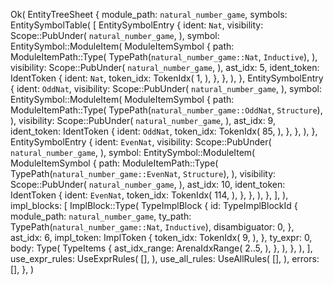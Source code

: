 Ok(
    EntityTreeSheet {
        module_path: `natural_number_game`,
        symbols: EntitySymbolTable(
            [
                EntitySymbolEntry {
                    ident: `Nat`,
                    visibility: Scope::PubUnder(
                        `natural_number_game`,
                    ),
                    symbol: EntitySymbol::ModuleItem(
                        ModuleItemSymbol {
                            path: ModuleItemPath::Type(
                                TypePath(`natural_number_game::Nat`, `Inductive`),
                            ),
                            visibility: Scope::PubUnder(
                                `natural_number_game`,
                            ),
                            ast_idx: 5,
                            ident_token: IdentToken {
                                ident: `Nat`,
                                token_idx: TokenIdx(
                                    1,
                                ),
                            },
                        },
                    ),
                },
                EntitySymbolEntry {
                    ident: `OddNat`,
                    visibility: Scope::PubUnder(
                        `natural_number_game`,
                    ),
                    symbol: EntitySymbol::ModuleItem(
                        ModuleItemSymbol {
                            path: ModuleItemPath::Type(
                                TypePath(`natural_number_game::OddNat`, `Structure`),
                            ),
                            visibility: Scope::PubUnder(
                                `natural_number_game`,
                            ),
                            ast_idx: 9,
                            ident_token: IdentToken {
                                ident: `OddNat`,
                                token_idx: TokenIdx(
                                    85,
                                ),
                            },
                        },
                    ),
                },
                EntitySymbolEntry {
                    ident: `EvenNat`,
                    visibility: Scope::PubUnder(
                        `natural_number_game`,
                    ),
                    symbol: EntitySymbol::ModuleItem(
                        ModuleItemSymbol {
                            path: ModuleItemPath::Type(
                                TypePath(`natural_number_game::EvenNat`, `Structure`),
                            ),
                            visibility: Scope::PubUnder(
                                `natural_number_game`,
                            ),
                            ast_idx: 10,
                            ident_token: IdentToken {
                                ident: `EvenNat`,
                                token_idx: TokenIdx(
                                    114,
                                ),
                            },
                        },
                    ),
                },
            ],
        ),
        impl_blocks: [
            ImplBlock::Type(
                TypeImplBlock {
                    id: TypeImplBlockId {
                        module_path: `natural_number_game`,
                        ty_path: TypePath(`natural_number_game::Nat`, `Inductive`),
                        disambiguator: 0,
                    },
                    ast_idx: 6,
                    impl_token: ImplToken {
                        token_idx: TokenIdx(
                            9,
                        ),
                    },
                    ty_expr: 0,
                    body: Type(
                        TypeItems {
                            ast_idx_range: ArenaIdxRange(
                                2..5,
                            ),
                        },
                    ),
                },
            ),
        ],
        use_expr_rules: UseExprRules(
            [],
        ),
        use_all_rules: UseAllRules(
            [],
        ),
        errors: [],
    },
)